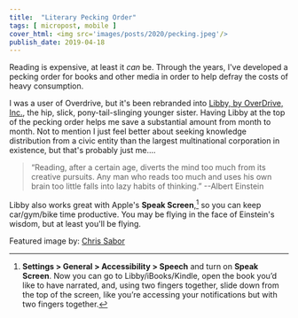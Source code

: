 ```yaml
---
title:  "Literary Pecking Order"
tags: [ micropost, mobile ]
cover_html: <img src='images/posts/2020/pecking.jpeg'/>
publish_date: 2019-04-18
---
```


Reading is expensive, at least it *can* be. Through the years, I've developed a pecking order for books and other media in order to help defray the costs of heavy consumption. 

I was a user of Overdrive, but it's been rebranded into [Libby, by OverDrive, Inc.](https://itunes.apple.com/us/app/libby-by-overdrive/id1076402606?mt=8), the hip, slick, pony-tail-slinging younger sister. Having Libby at the top of the pecking order helps me save a substantial amount from month to month. Not to mention I just feel better about seeking knowledge distribution from a civic entity than the largest multinational corporation in existence, but that's probably just me....

> “Reading, after a certain age, diverts the mind too much from its creative pursuits. Any man who reads too much and uses his own brain too little falls into lazy habits of thinking.” 
> --Albert Einstein


Libby also works great with Apple's **Speak Screen**,[^1] so you can keep car/gym/bike time productive. You may be flying in the face of Einstein's wisdom, but at least you'll be flying.



[^1]: **Settings > General > Accessibility > Speech** and turn on **Speak Screen**. Now you can go to Libby/iBooks/Kindle, open the book you’d like to have narrated, and, using two fingers together, slide down from the top of the screen, like you’re accessing your notifications but with two fingers together.


Featured image by: [Chris Sabor](https://unsplash.com/@chrissabor?utm_medium=referral&amp;utm_campaign=photographer-credit&amp;utm_content=creditBadge)
